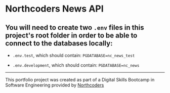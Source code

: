 # Northcoders News API

You will need to create two `.env` files in this project's root folder in order to be able to connect to the databases locally: 
---
- `.env.test`, which should contain:
`PGDATABASE=nc_news_test`

- `.env.development`, which should contain:
`PGDATABASE=nc_news`

--- 

This portfolio project was created as part of a Digital Skills Bootcamp in Software Engineering provided by [Northcoders](https://northcoders.com/)
